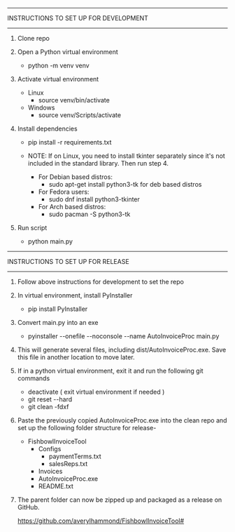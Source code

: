 **************************************
INSTRUCTIONS TO SET UP FOR DEVELOPMENT
**************************************
1) Clone repo

2) Open a Python virtual environment
    - python -m venv venv

3) Activate virtual environment
    - Linux
        - source venv/bin/activate
    - Windows
        - source venv/Scripts/activate

4) Install dependencies
    - pip install -r requirements.txt

    - NOTE: If on Linux, you need to install tkinter separately since it's not
            included in the standard library. Then run step 4.

        - For Debian based distros:
            - sudo apt-get install python3-tk for deb based distros
        - For Fedora users:
            - sudo dnf install python3-tkinter
        - For Arch based distros:
            - sudo pacman -S python3-tk

5) Run script
    - python main.py


**********************************
INSTRUCTIONS TO SET UP FOR RELEASE
**********************************

1) Follow above instructions for development to set the repo

2) In virtual environment, install PyInstaller
    - pip install PyInstaller

3) Convert main.py into an exe
    - pyinstaller --onefile --noconsole --name AutoInvoiceProc main.py

4) This will generate several files, including dist/AutoInvoiceProc.exe. Save this file
   in another location to move later.

5) If in a python virtual environment, exit it and run the following git commands
    - deactivate ( exit virtual environment if needed )
    - git reset --hard
    - git clean -fdxf

6) Paste the previously copied AutoInvoiceProc.exe into the clean repo and set up the 
   following folder structure for release-
   - FishbowlInvoiceTool
        - Configs
            - paymentTerms.txt
            - salesReps.txt
        - Invoices
        - AutoInvoiceProc.exe
        - README.txt
    

6) The parent folder can now be zipped up and packaged as a release on GitHub.

   https://github.com/averylhammond/FishbowlInvoiceTool#

